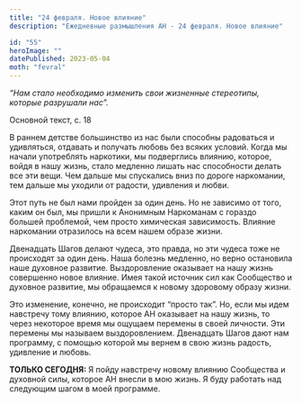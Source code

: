 ```yaml
---
title: "24 февраля. Новое влияние"
description: "Ежедневные размышления АН - 24 февраля. Новое влияние"

id: "55"
heroImage: ""
datePublished: 2023-05-04
moth: "fevral"
---
```


_“Нам стало необходимо изменить свои жизненные стереотипы, которые разрушали
нас”._

Основной текст, с. 18

В раннем детстве большинство из нас были способны радоваться и удивляться,
отдавать и получать любовь без всяких условий. Когда мы начали употреблять
наркотики, мы подверглись влиянию, которое, войдя в нашу жизнь, стало медленно
лишать нас способности делать все эти вещи. Чем дальше мы спускались вниз по
дороге наркомании, тем дальше мы уходили от радости, удивления и любви.

Этот путь не был нами пройден за один день. Но не зависимо от того, каким он
был, мы пришли к Анонимным Наркоманам с гораздо большей проблемой, чем просто
химическая зависимость. Влияние наркомании отразилось на всем нашем образе
жизни.

Двенадцать Шагов делают чудеса, это правда, но эти чудеса тоже не происходят
за один день. Наша болезнь медленно, но верно остановила наше духовное
развитие. Выздоровление оказывает на нашу жизнь совершенно новое влияние. Имея
такой источник сил как Сообщество и духовное развитие, мы обращаемся к новому
здоровому образу жизни.

Это изменение, конечно, не происходит “просто так”. Но, если мы идем навстречу
тому влиянию, которое АН оказывает на нашу жизнь, то через некоторое время мы
ощущаем перемены в своей личности. Эти перемены мы называем выздоровлением.
Двенадцать Шагов дают нам программу, с помощью которой мы вернем в свою жизнь
радость, удивление и любовь.

**ТОЛЬКО СЕГОДНЯ:** Я пойду навстречу новому влиянию Сообщества и духовной
силы, которое АН внесли в мою жизнь. Я буду работать над следующим шагом в
моей программе.
